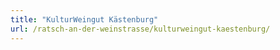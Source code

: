 ```yaml
---
title: "KulturWeingut Kästenburg"
url: /ratsch-an-der-weinstrasse/kulturweingut-kaestenburg/
---
```

